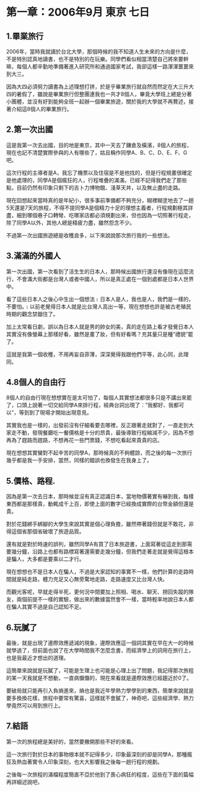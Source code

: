 # 第一章：2006年9月 東京 七日

## 1.畢業旅行
2006年，當時我就讀於台北大學，那個時候的我不知道人生未來的方向是什麼，不是特別認真地讀書，也不是特別的在玩樂。同學們看似相當清楚自己將來要幹嘛，每個人都辛勤地準備著進入研究所和通過國家考試，我卻這樣一路渾渾噩噩來到大三。

因為大四必須努力讀書為上述理想打拼，於是乎畢業旅行就自然而然定在大三升大四的暑假了，雖說是畢業旅行但整團連我也一共才8個人，畢竟大學班上總是分著小團體，並沒有好到能夠全班一起辦一個畢業旅遊，關於我的大學就不再贅述，接著介紹這8個人的畢業旅行。
    
## 2.第一次出國 
這是我第一次去出國，目的地是東京，其中一天去了鎌倉及橫濱，8個人的旅程，現在也記不清楚實際參與的人有哪些了，姑且稱作同學A、B、C、D、E、F、G吧。

這次行程的主導者是A，我忘了機票以及住宿是不是他找的，但是行程規畫很確定是他處理的，同學A是個瘋狂的人，行程堆疊的滿滿，已經不記得我們走了那些點，目前仍然有印象只剩下的吉卜力博物館、淺草天丼，以及無止盡的走路。

現在回想起來當時真的是年紀小，很多事前準備都不夠充分，糊裡糊塗地去了一趟5天還是7天的旅程，不得不提同學A是個精力十足的理想主義者，行程規劃極其詳盡，細到哪個巷子口轉彎、吃哪家店都必須規劃出來，但也因為一切照著行程走，除了同學A以外，其他人總是精疲力盡，雖然怨念不少。

不過第一次出國旅遊總是收穫良多，以下來說說那次旅行我的一些想法。

## 3.滿滿的外國人
第一次出國，第一次看到了活生生的日本人，那時候出國旅行還沒有像現在這麼流行，不會滿大街都是台灣人或者中國人，所以是真正處在一個到處都是日本人世界中。

看了這些日本人之後心中生出一個想法﹝日本人是人，我也是人，我們是一樣的，不要怕。﹞以前老覺得日本人就是比台灣人高出一等，現在想想也許是被古老殖民時期的觀念禁錮住了。

加上太常看日劇，誤以為日本人就是男的帥女的美，真的走在路上看才發覺日本人其實沒有像螢幕上那樣好看，雖然是畫了妝，但有好看嗎？充其量只是種”禮貌”罷了。

這就是我第一個收穫，不用再妄自菲薄，深深覺得我跟他們平等，此心同，此理同。

## 4.8個人的自由行
8個人的自由行現在想想實在是太可怕了，每個人其實想法都很多只是不講出來罷了，口頭上說著一切交給同學A來排行程，經典台詞出現了：”我都好、我都可以”，等到到了現場才開始出現意見。

其實我也是一樣的，出發前沒有仔細看要去哪裡，反正跟著走就對了，一直走到大家走不動，發現餐廳吃一餐價格是十分的昂貴，最後導致行程縮減不少，因為不想再為了趕路而趕路，不想再花一些門票錢，不想吃看起來貴貴的店。

現在想想其實蠻對不起辛苦的同學A，那時候真的不夠體諒，而之後的每一次旅行幾乎都是我一手安排，當然，同樣的錯誤也換發生在我身上了。

## 5.價格、路程.
因為是第一次去日本，那時候並沒有真正認識日本，當地物價著實有嚇到我，每樣東西都是那樣貴，動輒成千上百，即使上面的數字已經換成實際的台幣金額但還是貴。

對於花錢綁手綁腳的大學生來說其實是個心理負擔，雖然帶著錢但就是不敢花，非得這個省那個省破壞了旅遊品質。

還有就是對於時速的誤判，雖然同學A有買了日本旅遊書，上面寫著從這走到那需要幾分鐘，沿路上也都有路標寫著還需要走幾分鐘，但我們走著走就是覺得這根本是騙人，大多都是要乘以二才行。

現在想想也不是日本人在騙人，不過是大家認知的事實不一樣，他們計算的走路時間就是純走路，體力充足又心無旁騖地走路，走路速度又比台灣人快。

而觀光客呢，早就走得半死，更何況中間要加上照相、喝水、聊天、撈回失蹤的隊友，兩個前提不一樣的實驗，做出來的數據當然會不一樣，當時輕率地說日本人都在騙人其實不過是自己認知不足。

## 6.玩膩了
最後，就是出現了邊際效應遞減的現象，邊際效應這一個詞其實在早在大一的時候就學過了，但前面也說了在大學時間我不怎麼念書，而經濟學上的詞用在旅行上，也是我最近才想出的道理。

這簡單來說就是玩膩了，可能是生理上也可能是心理上出了問題，我記得那次旅程的某一天我就是不想動，一直病懨懨的，現在來看就是邊際效應已經趨近於0了。

要破局就只能再引入負熵進來，熵也是我近年學熱力學學到的東西，簡單來說就是要多換換花樣，旅程中要常有驚喜，這樣就不會膩了，神奇吧，這些經濟學、熱力學竟然可以用到旅行上。

## 7.結語
第一次的旅程總是美好的，當然要撇開那些不好的來看。

這一次旅行對於日本的事物根本就不記得多少，印象最深刻的卻是同學A，那種瘋狂及熱血著實令人印象深刻，也大大影響我之後每一趟行程的規劃。

之後每一次旅程的滿檔程度簡直不亞於他到了喪心病狂的程度，這些在下面的篇幅再詳細述說吧，
